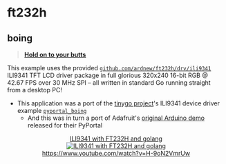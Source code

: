 # ft232h
## boing

> **[Hold on to your butts](https://www.youtube.com/watch?v=-W6as8oVcuM)**

This example uses the provided [`github.com/ardnew/ft232h/drv/ili9341`](https://github.com/ardnew/ft232h/drv/ili9341) ILI9341 TFT LCD driver package in full glorious 320x240 16-bit RGB @ 42.67 FPS over 30 MHz SPI – all written in standard Go running straight from a desktop PC!
- This application was a port of the [tinygo project](https://tinygo.org/)'s ILI9341 device driver example [`pyportal_boing`](https://github.com/tinygo-org/drivers/tree/master/examples/ili9341/pyportal_boing)
  - And this was in turn a port of Adafruit's [original Arduino demo](https://github.com/adafruit/Adafruit_ILI9341/tree/master/examples/pyportal_boing) released for their PyPortal

<p align=center>
        <a href="https://www.youtube.com/watch?v=H-9oN2VmrUw">
                ILI9341 with FT232H and golang<br/>
                <img src="https://img.youtube.com/vi/H-9oN2VmrUw/0.jpg" alt="ILI9341 with FT232H and golang"><br/>
                https://www.youtube.com/watch?v=H-9oN2VmrUw<br/>
        </a>
</p>

